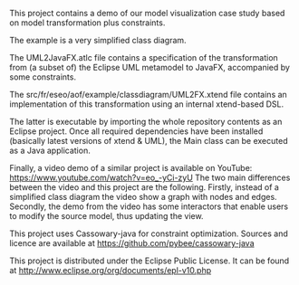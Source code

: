 This project contains a demo of our model visualization case study based on model transformation plus constraints.

The example is a very simplified class diagram.

The UML2JavaFX.atlc file contains a specification of the transformation from (a subset of) the Eclipse UML metamodel to JavaFX, accompanied by some constraints.

The src/fr/eseo/aof/example/classdiagram/UML2FX.xtend file contains an implementation of this transformation using an internal xtend-based DSL.

The latter is executable by importing the whole repository contents as an Eclipse project.
Once all required dependencies have been installed (basically latest versions of xtend & UML), the Main class can be executed as a Java application.

Finally, a video demo of a similar project is available on YouTube: https://www.youtube.com/watch?v=eo_-yCi-zyU
The two main differences between the video and this project are the following.
Firstly, instead of a simplified class diagram the video show a graph with nodes and edges.
Secondly, the demo from the video has some interactors that enable users to modify the source model, thus updating the view.


This project uses Cassowary-java for constraint optimization.
Sources and licence are available at https://github.com/pybee/cassowary-java

This project is distributed under the Eclipse Public License.
It can be found at http://www.eclipse.org/org/documents/epl-v10.php
